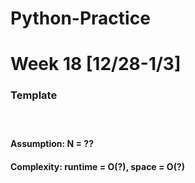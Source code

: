 # Python-Practice

# Week 18 [12/28-1/3]

### Template
# []()
```python
```
#### Assumption: N = ??
#### Complexity: runtime = O(?), space = O(?)